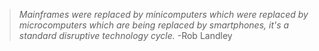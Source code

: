 > _Mainframes were replaced by minicomputers which were replaced by microcomputers which are being replaced by smartphones, it's a standard disruptive technology cycle._
> -Rob Landley